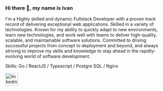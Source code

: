 ### Hi there 👋, my name is Ivan
I'm a Highly skilled and dynamic Fullstack Developer with a proven track record of delivering exceptional web applications. Skilled in a variety of technologies. Known for my ability to quickly adapt to new environments, learn new technologies, and work well with teams to deliver high-quality, scalable, and maintainable software solutions. Committed to driving successful projects from concept to deployment and beyond, and always striving to improve my skills and knowledge to stay ahead in the rapidly-evolving world of software development.

Skills: Go / ReactJS / Typescript / Postgre SQL / Nginx


[<img src='https://cdn.jsdelivr.net/npm/simple-icons@3.0.1/icons/linkedin.svg' alt='linkedin' height='40'>](https://www.linkedin.com/in/ivanngyb/)
